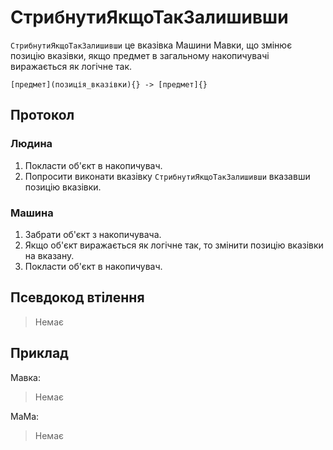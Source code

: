 # СтрибнутиЯкщоТакЗалишивши

`СтрибнутиЯкщоТакЗалишивши` <keyword>це</keyword> вказівка <subject>Машини Мавки</subject>, що змінює позицію вказівки, якщо предмет в загальному накопичувачі виражається як логічне так.

```
[предмет](позиція_вказівки){} -> [предмет]{}
```

## Протокол

### Людина

1. Покласти об'єкт в накопичувач.
2. Попросити виконати вказівку `СтрибнутиЯкщоТакЗалишивши` вказавши позицію вказівки.

### Машина

1. Забрати об'єкт з накопичувача.
2. Якщо об'єкт виражається як логічне так, то змінити позицію вказівки на вказану.
3. Покласти об'єкт в накопичувач.

## Псевдокод втілення

> Немає

## Приклад

<subject>Мавка</subject>:

> Немає

<subject>МаМа</subject>:

> Немає
